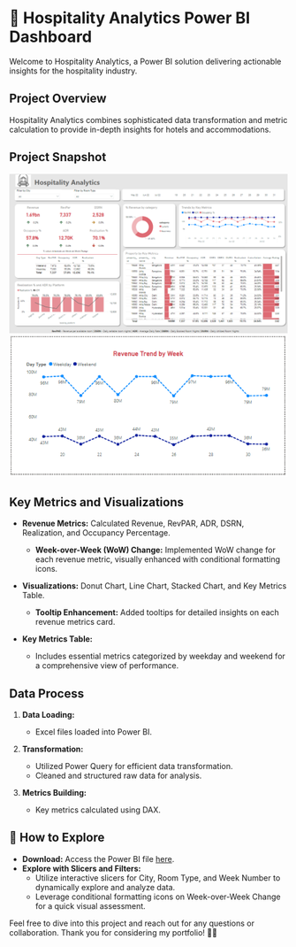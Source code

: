 # 🏨 Hospitality Analytics Power BI Dashboard

Welcome to Hospitality Analytics, a Power BI solution delivering actionable insights for the hospitality industry.

## Project Overview

Hospitality Analytics combines sophisticated data transformation and metric calculation to provide in-depth insights for hotels and accommodations.

## Project Snapshot

![Snapshot 1](Hospitality_Dashboard_Snapshot.png) ![Snapshot 2](tooltip.png)

## Key Metrics and Visualizations

- **Revenue Metrics:** Calculated Revenue, RevPAR, ADR, DSRN, Realization, and Occupancy Percentage.
  - **Week-over-Week (WoW) Change:** Implemented WoW change for each revenue metric, visually enhanced with conditional formatting icons.

- **Visualizations:** Donut Chart, Line Chart, Stacked Chart, and Key Metrics Table.
  - **Tooltip Enhancement:** Added tooltips for detailed insights on each revenue metrics card.

- **Key Metrics Table:**
  - Includes essential metrics categorized by weekday and weekend for a comprehensive view of performance.

## Data Process

1. **Data Loading:**
   - Excel files loaded into Power BI.

2. **Transformation:**
   - Utilized Power Query for efficient data transformation.
   - Cleaned and structured raw data for analysis.

3. **Metrics Building:**
   - Key metrics calculated using DAX.

## 🚀 How to Explore

- **Download:** Access the Power BI file [here](Hospitality_Analytics.pbix).
- **Explore with Slicers and Filters:**
  - Utilize interactive slicers for City, Room Type, and Week Number to dynamically explore and analyze data.
  - Leverage conditional formatting icons on Week-over-Week Change for a quick visual assessment.

Feel free to dive into this project and reach out for any questions or collaboration. Thank you for considering my portfolio! 🙌✨

